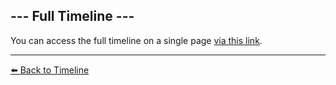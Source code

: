 ## --- Full Timeline ---

You can access the full timeline on a single page [via this link](../timeline/index.md).

----------
[⬅️ Back to Timeline](../timeline/#full_timeline)